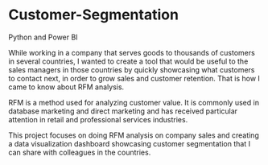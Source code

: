 # Customer-Segmentation
Python and Power BI

While working in a company that serves goods to thousands of customers in several countries, I wanted to create a tool that would be useful to the sales managers in those countries by quickly showcasing what customers to contact next, in order to grow sales and customer retention. That is how I came to know about RFM analysis.

RFM is a method used for analyzing customer value. It is commonly used in database marketing and direct marketing and has received particular attention in retail and professional services industries.

This project focuses on doing RFM analysis on company sales and creating a data visualization dashboard showcasing customer segmentation that I can share with colleagues in the countries.
